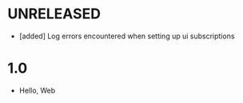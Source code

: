 # UNRELEASED

  * [added] Log errors encountered when setting up ui subscriptions

# 1.0

  * Hello, Web
